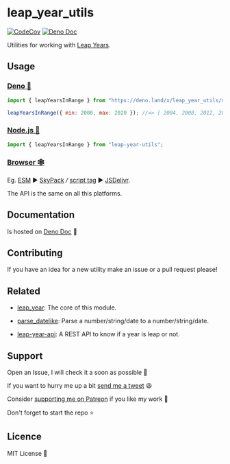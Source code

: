 # leap_year_utils

[![CodeCov](https://codecov.io/gh/UltiRequiem/leap_year_utils/branch/main/graph/badge.svg)](https://app.codecov.io/gh/UltiRequiem/leap_year_utils)
[![Deno Doc](https://doc.deno.land/badge.svg)](https://doc.deno.land/https/deno.land/x/leap_year_utils/mod.ts)

Utilities for working with
[Leap Years](https://github.com/UltiRequiem/leap-year).

## Usage

### [Deno 🚀](https://deno.land/x/leap_year_utils)

```javascript
import { leapYearsInRange } from "https://deno.land/x/leap_year_utils/mod.ts";

leapYearsInRange({ min: 2000, max: 2020 }); //=> [ 2004, 2008, 2012, 2016, 2020]
```

### [Node.js 🐢](https://www.npmjs.com/package/leap-year-utils)

```javascript
import { leapYearsInRange } from "leap-year-utils";
```

### [Browser 🕸](https://developer.mozilla.org/en-US/docs/Glossary/Browser)

Eg. [ESM](https://developer.mozilla.org/en-US/docs/Web/JavaScript/Guide/Modules)
▶ [SkyPack](https://cdn.skypack.dev/leap-year-utils) _/_
[script tag](https://developer.mozilla.org/en-US/docs/Web/HTML/Element/script) ▶
[JSDelivr](https://cdn.jsdelivr.net/npm/leap-year-utils).

The API is the same on all this platforms.

## Documentation

Is hosted on
[Deno Doc](https://doc.deno.land/https://deno.land/x/leap_year_utils/mod.ts) 📄

## Contributing

If you have an idea for a new utility make an issue or a pull request please!

## Related

- [leap_year](https://github.com/UltiRequiem/leap_year_utils): The core of this
  module.

- [parse_datelike](https://github.com/UltiRequiem/parse_datelike): Parse a
  number/string/date to a number/string/date.

- [leap-year-api](https://github.com/UltiRequiem/leap-year-api): A REST API to
  know if a year is leap or not.

## Support

Open an Issue, I will check it a soon as possible 👀

If you want to hurry me up a bit
[send me a tweet](https://twitter.com/UltiRequiem) 😆

Consider [supporting me on Patreon](https://patreon.com/UltiRequiem) if you like
my work 🚀

Don't forget to start the repo ⭐

## Licence

MIT License 📄
